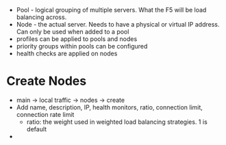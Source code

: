 - Pool - logical grouping of multiple servers. What the F5 will be load balancing across.
- Node - the actual server. Needs to have a physical or virtual IP address. Can only be used when added to a pool
- profiles can be applied to pools and nodes
- priority groups within pools can be configured
- health checks are applied on nodes
# Create Nodes
- main -> local traffic -> nodes -> create
- Add name, description, IP, health monitors, ratio, connection limit, connection rate limit
	- ratio: the weight used in weighted load balancing strategies. 1 is default
- 